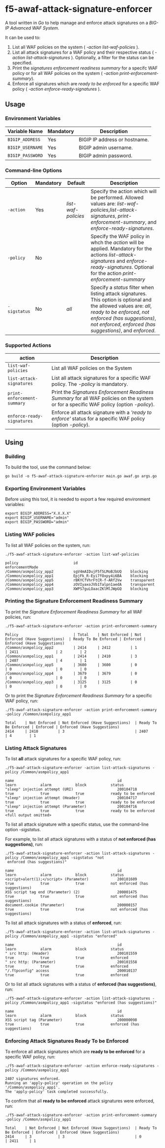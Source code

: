# f5-awaf-attack-signature-enforcer

A tool written in *Go* to help manage and enforce attack signatures on a *BIG-IP Advanced WAF System*. 

It can be used to:

1. List all WAF policies on the system ( *-action list-waf-policies* ). 
2. List all attack signatures for a WAF policy and their respective status ( *-action list-attack-signatures* ). Optionally, a filter for the status can be specified. 
3. Print the *signatures enforcement readiness summary* for a specifc WAF policy or for all WAF policies on the system ( *-action print-enforcement-summary*).
4. Enforce all signatures which are *ready to be enforced* for a specific WAF policy ( *-action enforce-ready-signatures* ).

## Usage 

### Environment Variables

|  Variable Name  | Mandatory |          Description            |
|-----------------|-----------|---------------------------------|
| `BIGIP_ADDRESS` |    Yes    | BIGIP IP address or hostname.   |
| `BIGIP_USERNAME`|    Yes    | BIGIP admin username.           |
| `BIGIP_PASSWORD`|    Yes    | BIGIP admin password.           |

### Command-line Options

|    Option   | Mandatory |        Default       |         Description            |
|-------------|-----------|----------------------|--------------------------------|
| `-action`   |    Yes    | *list-waf-policies*  | Specify the action which will be performed. Allowed values are: *list-waf-policies*,*list-attack-signatures*, *print-enforcement-summary*, and *enforce-ready-signatures*. |
| `-policy`   |    No     |                      | Specify the WAF policy in whch the *action* will be applied. Mandatory for the actions *list-attack-signatures* and *enforce-ready-signatures*. Optional for the action *print-enforcement-summary* |
| `-sigstatus`|    No     |        *all*         |Specify a *status* filter when listing attack signatures. This option is optional and the allowed values are: *all*, *ready to be enforced*, *not enforced (has suggestions)*, *not enforced*, *enforced (has suggestions)*, and *enforced*. |

### Supported Actions

|            action          |         Description            |
|----------------------------|--------------------------------|
| `list-waf-policies`        | List all WAF policies on the System |
| `list-attack-signatures`   | List all attack signatures for a specific WAF policy. The *-policy* is mandatory. |
| `print-enforcement-summary`| Print the *Signatures Enforcement Readiness Summary* for all WAF policies on the system or for a specific WAF policy (option *-policy*). |
| `enforce-ready-signatures` | Enforce all attack signature with a *'ready to enforce'* status for a specific WAF policy (option *-policy*).|

## Using

### Building

To build the tool, use the command below:

```
go build -o f5-awaf-attack-signature-enforcer main.go awaf.go args.go
```

### Exporting Environment Variables

Before using this tool, it is needed to export a few required environment variables:

```
export BIGIP_ADDRESS="X.X.X.X"
export BIGIP_USERNAME="admin"
export BIGIP_PASSWORD="admin"
```

### Listing WAF policies

To list all WAF policies on the system, run:

```
./f5-awaf-attack-signature-enforcer -action list-waf-policies
```
```
policy                         id                        enforcementMode     
/Common/asmpolicy_app2         sgV4mAIDujF5f5LMoBJbUQ    blocking            
/Common/asmpolicy_app1         EpjFk_R-Eyi7fOxpy4i6BA    blocking            
/Common/asmpolicy_app5         rBKYCfVhrFtCR-f-ARf2Vw    transparent         
/Common/asmpolicy_app4         zOVIyaxoJVb1Talpn1aedA    transparent         
/Common/asmpolicy_app3         XWPS7guLOaacZKlMlJWpGQ    blocking            
```

### Printing the Signature Enforcement Readiness Summary

To print the *Signature Enforcement Readiness Summary* for all WAF policies, run:

```
./f5-awaf-attack-signature-enforcer -action print-enforcement-summary
```
```
Policy                         | Total    | Not Enforced | Not Enforced (Have Suggestions)  | Ready To Be Enforced | Enforced | Enforced (Have Suggestions)   
/Common/asmpolicy_app2         | 2414     | 2412         | 1                                | 2411                 | 2        | 2                             
/Common/asmpolicy_app1         | 2414     | 2410         | 3                                | 2407                 | 4        | 1                             
/Common/asmpolicy_app5         | 3600     | 3600         | 0                                | 0                    | 0        | 0                             
/Common/asmpolicy_app4         | 3679     | 3679         | 0                                | 0                    | 0        | 0                             
/Common/asmpolicy_app3         | 3125     | 3125         | 0                                | 0                    | 0        | 0                             
```

Or to print the *Signature Enforcement Readiness Summary* for a specific WAF policy, run:

```
./f5-awaf-attack-signature-enforcer -action print-enforcement-summary -policy /Common/asmpolicy_app1
```
```
Total    | Not Enforced | Not Enforced (Have Suggestions)  | Ready To Be Enforced | Enforced | Enforced (Have Suggestions)   
2414     | 2410         | 3                                | 2407                 | 4        | 1     
```

### Listing Attack Signatures

To list **all** attack signatures for a specific WAF policy, run: 

```
./f5-awaf-attack-signature-enforcer -action list-attack-signatures -policy /Common/asmpolicy_app1
```
```
name                                               id                   learn           alarm           block           status                   
"sleep" injection attempt (URI)                    200104718            true            true            true            ready to be enforced     
"sleep" injection attempt (Header)                 200104717            true            true            true            ready to be enforced     
"sleep" injection attempt (Parameter)              200104716            true            true            true            ready to be enforced  
<full output omitted>
```

To list all attack signature with a specific status, use the command-line option *-sigstatus*. 

For example, to list all attack signatures with a status of **not enforced (has suggestions)**, run:

```
./f5-awaf-attack-signature-enforcer -action list-attack-signatures -policy /Common/asmpolicy_app1 -sigstatus "not
 enforced (has suggestions)"
 ```
 ```
name                                               id                   learn           alarm           block           status                   
<script>alert(1);</script> (Parameter)             200101609            true            true            true            not enforced (has suggestions)
XSS script tag end (Parameter) (2)                 200001475            true            true            true            not enforced (has suggestions)
document.cookie (Parameter)                        200000157            true            true            true            not enforced (has suggestions)
```

To list all attack signatures with a status of **enforced**, run:

```
./f5-awaf-attack-signature-enforcer -action list-attack-signatures -policy /Common/asmpolicy_app1 -sigstatus "enforced"
```
```
name                                               id                   learn           alarm           block           status                   
" src http: (Header)                               200101559            true            true            true            enforced                 
" src http: (Parameter)                            200101558            true            true            true            enforced                 
"/.ftpconfig" access                               200010137            true            true            true            enforced            
```

Or to list all attack signatures with a status of **enforced (has suggestions)**, run:

```
./f5-awaf-attack-signature-enforcer -action list-attack-signatures -policy /Common/asmpolicy_app1 -sigstatus "enforced (has suggestions)"
```
```
name                                               id                   learn           alarm           block           status                   
XSS script tag (Parameter)                         200000098            true            true            true            enforced (has suggestions)
```

### Enforcing Attack Signatures Ready To be Enforced

To enforce all attack signatures which are **ready to be enforced** for a specific WAF policy, run:

```
./f5-awaf-attack-signature-enforcer -action enforce-ready-signatures -policy /Common/asmpolicy_app1
```
```
2407 signatures enforced.
Running an 'apply-policy' operation on the policy '/Common/asmpolicy_app1'.
The 'apply-policy' task completed successfully.
```

To confirm that all **ready to be enforced** attack signatures were enforced, run:

```
./f5-awaf-attack-signature-enforcer -action print-enforcement-summary -policy /Common/asmpolicy_app1
```
```
Total    | Not Enforced | Not Enforced (Have Suggestions)  | Ready To Be Enforced | Enforced | Enforced (Have Suggestions)   
2414     | 3            | 3                                | 0                    | 2411     | 1                             
```

